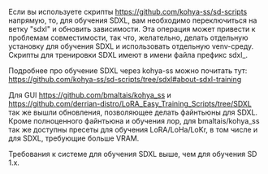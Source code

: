 Если вы используете скрипты https://github.com/kohya-ss/sd-scripts напрямую, то, для обучения SDXL, вам необходимо переключиться на ветку "sdxl" и обновить зависимости. Эта операция может привести к проблемам совместимости, так что, желательно, делать отдельную установку для обучения SDXL и использовать отдельную venv-среду. Скрипты для тренировки SDXL имеют в имени файла префикс sdxl_.

Подробнее про обучение SDXL через kohya-ss можно почитать тут: https://github.com/kohya-ss/sd-scripts/tree/sdxl#about-sdxl-training

Для GUI https://github.com/bmaltais/kohya_ss и https://github.com/derrian-distro/LoRA_Easy_Training_Scripts/tree/SDXL так же вышли обновления, позволяющее делать файнтьюны для SDXL. Кроме полноценного файнтьюна и обучения лор, для bmaltais/kohya_ss так же доступны пресеты для обучения LoRA/LoHa/LoKr, в том числе и для SDXL, требующие больше VRAM.

Требования к системе для обучения SDXL выше, чем для обучения SD 1.x.
